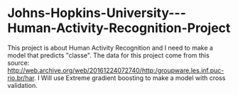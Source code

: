 # Johns-Hopkins-University---Human-Activity-Recognition-Project

This project is about Human Activity Recognition and I need to make a model that predicts "classe". The data for this project come from this source: http://web.archive.org/web/20161224072740/http:/groupware.les.inf.puc-rio.br/har. I Will use Extreme gradient boosting to make a model with cross validation.
